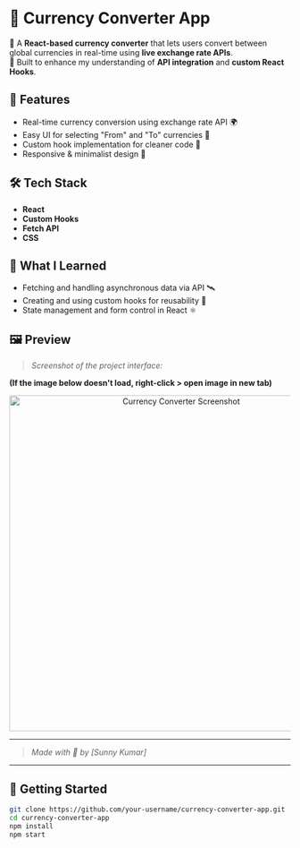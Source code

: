 # 💱 Currency Converter App

🔄 A **React-based currency converter** that lets users convert between global currencies in real-time using **live exchange rate APIs**.  
🧠 Built to enhance my understanding of **API integration** and **custom React Hooks**.

## 🚀 Features
- Real-time currency conversion using exchange rate API 🌍
- Easy UI for selecting "From" and "To" currencies 🧾
- Custom hook implementation for cleaner code 🧩
- Responsive & minimalist design 🎨

## 🛠️ Tech Stack
- **React**
- **Custom Hooks**
- **Fetch API**
- **CSS**

## 🧪 What I Learned
- Fetching and handling asynchronous data via API 🛰️  
- Creating and using custom hooks for reusability 🔄  
- State management and form control in React ⚛️

## 🖼️ Preview

> _Screenshot of the project interface:_

**(If the image below doesn't load, right-click > open image in new tab)**

 <p align="center">
  <img src="https://drive.google.com/uc?export=view&id=1q34tcNsF63eBCBpqip2DFJgq66ZjHFAr" alt="Currency Converter Screenshot" width="600" />
</p>

---

> _Made with 💖 by [Sunny Kumar]_

---

## 📂 Getting Started

```bash
git clone https://github.com/your-username/currency-converter-app.git
cd currency-converter-app
npm install
npm start


